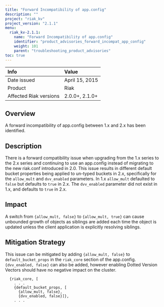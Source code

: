 ```yaml
---
title: "Forward Incompatibility of app.config"
description: ""
project: "riak_kv"
project_version: "2.1.1"
menu:
  riak_kv-2.1.1:
    name: "Forward Incompatibility of app.config"
    identifier: "product_advisories_forward_incompat_app_config"
    weight: 101
    parent: "troubleshooting_product_advisories"
toc: true
---
```


Info | Value
:----|:-----
Date issued | April 15, 2015
Product | Riak
Affected Riak versions | 2.0.0+, 2.1.0+

## Overview

A forward incompatibility of app.config between 1.x and 2.x has been
identified.

## Description

There is a forward compatibility issue when upgrading from the 1.x series to the
2.x series and continuing to use an app.config instead of migrating to the new
riak.conf introduced in 2.0. This issue results in different default bucket
properties being applied to un-typed buckets in 2.x, specifically for the
`allow_mult` and `dvv_enabled` parameters. In 1.x `allow_mult` defaulted to
`false` but defaults to `true` in 2.x. The `dvv_enabled` parameter did not exist
in 1.x, and defaults to `true` in 2.x.

## Impact

A switch from `{allow_mult, false}` to `{allow_mult, true}` can cause
unbounded growth of objects as siblings are added each time the object is updated
unless the client application is explicitly resolving siblings.

## Mitigation Strategy

This issue can be mitigated by adding `{allow_mult, false}` to
`default_bucket_props` in the `riak_core` section of the app.config.
`{dvv_enabled, false}` can also be added, however enabling Dotted Version Vectors
should have no negative impact on the cluster.

```app.config
  {riak_core, [
    . . .
    {default_bucket_props, [
      {allow_mult, false},
      {dvv_enabled, false}]},
    . . .
```
